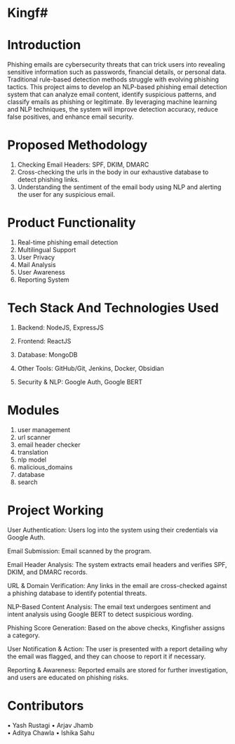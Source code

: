 # Kingf# 

# Introduction

Phishing emails are cybersecurity threats that can trick users into revealing sensitive information such as passwords, financial details, or personal data. Traditional rule-based detection methods struggle with evolving phishing tactics. This project aims to develop an NLP-based phishing email detection system that can analyze email content, identify suspicious patterns, and classify emails as phishing or legitimate. By leveraging machine learning and NLP techniques, the system will improve detection accuracy, reduce false positives, and enhance email security.

# Proposed Methodology

1. Checking Email Headers: SPF, DKIM, DMARC
2. Cross-checking the urls in the body in our exhaustive database to detect phishing links.
3. Understanding the sentiment of the email body using NLP and alerting the user for any suspicious email.

# Product Functionality 
1. Real-time phishing email detection
2. Multilingual Support
3. User Privacy
4. Mail Analysis
5. User Awareness
6. Reporting System

# Tech Stack And Technologies Used

1. Backend: NodeJS, ExpressJS

2. Frontend: ReactJS

3. Database: MongoDB

4. Other Tools: GitHub/Git, Jenkins, Docker, Obsidian

5. Security & NLP: Google Auth, Google BERT


# Modules
1. user management
2. url scanner
3. email header checker
4. translation
5. nlp model
6. malicious_domains
7. database
8. search 

# Project Working 

User Authentication: Users log into the system using their credentials via Google Auth.

Email Submission: Email scanned by the program.

Email Header Analysis: The system extracts email headers and verifies SPF, DKIM, and DMARC records.

URL & Domain Verification: Any links in the email are cross-checked against a phishing database to identify potential threats.

NLP-Based Content Analysis: The email text undergoes sentiment and intent analysis using Google BERT to detect suspicious wording.

Phishing Score Generation: Based on the above checks, Kingfisher assigns a category.

User Notification & Action: The user is presented with a report detailing why the email was flagged, and they can choose to report it if necessary.

Reporting & Awareness: Reported emails are stored for further investigation, and users are educated on phishing risks.

# Contributors
•	Yash Rustagi 
•	Arjav Jhamb  
•	Aditya Chawla 
• Ishika Sahu




